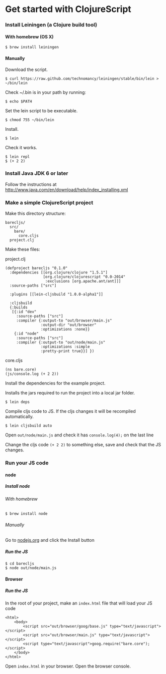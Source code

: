# Get started with ClojureScript

### Install Leiningen (a Clojure build tool)

#### With homebrew (OS X)

    $ brew install leiningen

#### Manually

Download the script.

    $ curl https://raw.github.com/technomancy/leiningen/stable/bin/lein > ~/bin/lein

Check ~/.bin is in your path by running:

    $ echo $PATH

Set the lein script to be executable.

    $ chmod 755 ~/bin/lein

Install.

    $ lein

Check it works.

    $ lein repl
    $ (+ 2 2)

### Install Java JDK 6 or later

Follow the instructions at http://www.java.com/en/download/help/index_installing.xml

### Make a simple ClojureScript project

Make this directory structure:

    barecljs/
      src/
        bare/
          core.cljs
      project.clj

Make these files:

project.clj

    (defproject barecljs "0.1.0"
      :dependencies [[org.clojure/clojure "1.5.1"]
                     [org.clojure/clojurescript "0.0-2014"
                      :exclusions [org.apache.ant/ant]]]
      :source-paths ["src"]

      :plugins [[lein-cljsbuild "1.0.0-alpha1"]]

      :cljsbuild
      {:builds
       [{:id "dev"
         :source-paths ["src"]
         :compiler {:output-to "out/browser/main.js"
                    :output-dir "out/browser"
                    :optimizations :none}}
        {:id "node"
         :source-paths ["src"]
         :compiler {:output-to "out/node/main.js"
                    :optimizations :simple
                    :pretty-print true}}] })

core.cljs

    (ns bare.core)
    (js/console.log (+ 2 2))

Install the dependencies for the example project.

Installs the jars required to run the project into a local jar folder.

    $ lein deps

Compile cljs code to JS. If the cljs changes it will be recompiled automatically.

    $ lein cljsbuild auto

Open `out/node/main.js` and check it has `console.log(4);` on the last line

Change the cljs code `(+ 2 2)` to something else, save and check that the JS changes.

### Run your JS code

#### node

##### Install node

###### With homebrew

    $ brew install node

###### Manually

Go to [nodejs.org](http://nodejs.org) and click the Install button

##### Run the JS

    $ cd barecljs
    $ node out/node/main.js

#### Browser

##### Run the JS

In the root of your project, make an `index.html` file that will load your JS code

    <html>
        <body>
            <script src="out/browser/goog/base.js" type="text/javascript"></script>
            <script src="out/browser/main.js" type="text/javascript"></script>
            <script type="text/javascript">goog.require("bare.core");</script>
        </body>
    </html>

Open `index.html` in your browser.  Open the browser console.
